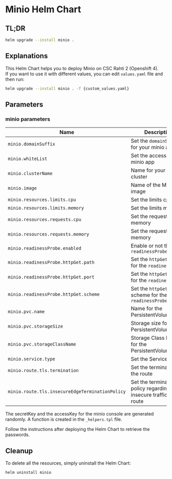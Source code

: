 # Minio Helm Chart
## TL;DR
```sh
helm upgrade --install minio .
```

## Explanations
This Helm Chart helps you to deploy Minio on CSC Rahti 2 (Openshift 4).  
If you want to use it with different values, you can edit `values.yaml` file and then run:  
```sh
helm upgrade --install minio . -f {custom_values.yaml}
```

## Parameters
### minio parameters

| Name                                            | Description                                                          | Value                                      |
| ----------------------------------------------- | -------------------------------------------------------------------- | -------------------------------------------|
| `minio.domainSuffix`                            | Set the `domainSuffix` for your minio app                            | `2.rahtiapp.fi`                            |
| `minio.whiteList`                               | Set the access of your minio app                                     | `0.0.0.0/0`                                |
| `minio.clusterName`                             | Name for your minio cluster                                          | `my-minio-cluster`                         |
| `minio.image`                                   | Name of the Minio image                                              | `minio/minio:RELEASE.2023-12-14T18-51-57Z` |
| `minio.resources.limits.cpu`                    | Set the limits cpu                                                   | `500m`                                     |
| `minio.resources.limits.memory`                 | Set the limits memory                                                | `512Mi`                                    |
| `minio.resources.requests.cpu`                  | Set the requests memory                                              | `200m`                                     |
| `minio.resources.requests.memory`               | Set the requests memory                                              | `256Mi`                                    |
| `minio.readinessProbe.enabled`                  | Enable or not the `readinessProbe`                                   | `true`                                     |
| `minio.readinessProbe.httpGet.path`             | Set the `httpGet` path for the `readinessProbe`                      | `/minio/health/ready`                      |
| `minio.readinessProbe.httpGet.port`             | Set the `httpGet` port for the `readinessProbe`                      | `9000`                                     |
| `minio.readinessProbe.httpGet.scheme`           | Set the `httpGet` scheme for the `readinessProbe`                    | `HTTP`                                     |
| `minio.pvc.name`                                | Name for the PersistentVolumeClaim                                   | `minio-pvc`                                |
| `minio.pvc.storageSize`                         | Storage size for the PersistentVolumeClaim                           | `5Gi`                                      |
| `minio.pvc.storageClassName`                    | Storage Class Name for the PersistentVolumeClaim                     | `standard-csi`                             |
| `minio.service.type`                            | Set the Service type                                                 | `ClusterIP`                                |
| `minio.route.tls.termination`                   | Set the termination for the route                                    | `edge`                                     |
| `minio.route.tls.insecureEdgeTerminationPolicy` | Set the termination policy regarding insecure traffic for the route  | `Redirect`                                 |

The secretKey and the accessKey for the minio console are generated randomly. A function is created in the `_helpers.tpl` file.  

Follow the instructions after deploying the Helm Chart to retrieve the passwords.

## Cleanup
To delete all the resources, simply uninstall the Helm Chart:
```sh
helm uninstall minio
```